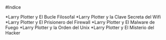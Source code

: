 #Indice

*Larry Plotter y El Bucle Filosofal
*Larry Plotter y la Clave Secreta del Wifi
*Larry Plotter y El Prisionero del Firewall
*Larry Plotter y El Malware de Fuego
*Larry Plotter y la Orden del Unix
*Larry Plotter y El Misterio del Hacker
